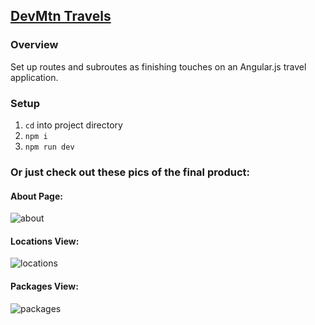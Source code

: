 ## [DevMtn Travels](https://github.com/DevMountain/angular-2-afternoon)

### Overview
Set up routes and subroutes as finishing touches on an Angular.js travel application.

### Setup
1. `cd` into project directory
2. `npm i`
3. `npm run dev`

### Or just check out these pics of the final product:
#### About Page:
![about](/assets/about.png)

#### Locations View:
![locations](/assets/locations.png)

#### Packages View:
![packages](/assets/packages.png)